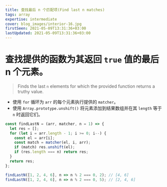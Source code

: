 ```yaml
---
title: 查找最后 n 个匹配项(Find last n matches)
tags: array
expertise: intermediate
cover: blog_images/interior-16.jpg
firstSeen: 2021-05-09T13:31:36+03:00
lastUpdated: 2021-05-09T13:31:36+03:00
---
```


# 查找提供的函数为其返回 `true` 值的最后 n 个元素。
> Finds the last `n` elements for which the provided function returns a truthy value.

- 使用 `for` 循环为 `arr` 的每个元素执行提供的 `matcher`。
- 使用 `Array.prototype.unshift()` 将元素添加到结果数组并在其 `length` 等于 `n` 时返回它们。

```js
const findLastN = (arr, matcher, n = 1) => {
  let res = [];
  for (let i = arr.length - 1; i >= 0; i--) {
    const el = arr[i];
    const match = matcher(el, i, arr);
    if (match) res.unshift(el);
    if (res.length === n) return res;
  }
  return res;
};
```

```js
findLastN([1, 2, 4, 6], n => n % 2 === 0, 2); // [4, 6]
findLastN([1, 2, 4, 6], n => n % 2 === 0, 5); // [2, 4, 6]
```
